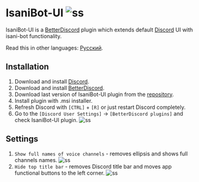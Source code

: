 # IsaniBot-UI ![ss](https://user-images.githubusercontent.com/7711740/32970381-6d62a66a-cbf1-11e7-8588-b595db6a594d.png)
IsaniBot-UI is a [BetterDiscord](http://betterdiscord.net) plugin which extends default [Discord](https://discordapp.com) UI with isani-bot functionality.

Read this in other languages: [Русский](README.ru.md).

## Installation

1. Download and install [Discord](https://discordapp.com/download).
2. Download and install [BetterDiscord](https://github.com/rauenzi/BetterDiscordApp).
3. Download last version of IsaniBot-UI plugin from the [repository](https://github.com/Namingray/IsaniBot-UI/releases).
4. Install plugin with .msi installer. 
5. Refresh Discord with `[CTRL]` + `[R]` or just restart Discord completely.
6. Go to the `[Discord User Settings]` -> `[BetterDiscord plugins]` and check IsaniBot-UI plugin.
 ![ss](https://user-images.githubusercontent.com/7711740/32969236-f8e0d34c-cbec-11e7-8bbe-6b80a02b119b.png)

## Settings

1. `Show full names of voice channels` - removes ellipsis and shows full channels names.
 ![ss](https://user-images.githubusercontent.com/7711740/32969349-73de38be-cbed-11e7-9125-1f96d406f130.png)
2. `Hide top title bar` - removes Discord title bar and moves app functional buttons to the left corner.
 ![ss](https://user-images.githubusercontent.com/7711740/32969477-f7d4338a-cbed-11e7-91ae-3b482e15642e.png)

